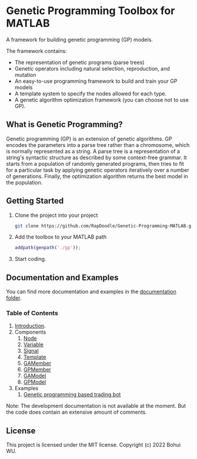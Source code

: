 # Genetic Programming Toolbox for MATLAB

A framework for building genetic programming (GP) models.

The framework contains:
- The representation of genetic programs (parse trees)
- Genetic operators including natural selection, reproduction, and mutation
- An easy-to-use programming framework to build and train your GP models
- A template system to specify the nodes allowed for each type.
- A genetic algorithm optimization framework (you can choose not to use GP).

## What is Genetic Programming?

Genetic programming (GP) is an extension of genetic algorithms. GP encodes the parameters into a parse tree rather than a chromosome, which is normally represented as a string. A parse tree is a representation of a string's syntactic structure as described by some context-free grammar. It starts from a population of randomly generated programs, then tries to fit for a particular task by applying genetic operators iteratively over a number of generations. Finally, the optimization algorithm returns the best model in the population.

## Getting Started

1. Clone the project into your project
    
    ```bash
    git clone https://github.com/RapDoodle/Genetic-Programming-MATLAB.git ./gp
    ```

1. Add the toolbox to your MATLAB path

    ```matlab
    addpath(genpath('./gp'));
    ```

1. Start coding.

## Documentation and Examples

You can find more documentation and examples in the [documentation folder](./docs).

### Table of Contents
1. [Introduction](./docs/1.%20Intoduction.md).
1. Components
    1. [Node](./docs/2.1%20Node.md)
    1. [Variable](./docs/2.2%20Variable.md)
    1. [Signal](./docs/2.3%20Signal.md)
    1. [Template](./docs/2.4%20Template.md)
    1. [GAMember](./docs/2.5%20GAMember.md)
    1. [GPMember](./docs/2.6%20GPMember.md)
    1. [GAModel](./docs/2.7%20GAModel.md)
    1. [GPModel](./docs/2.8%20GPModel.md)
1. Examples
    1. [Genetic programming based trading bot](https://github.com/RapDoodle/Trading-Bot-GP-Example)

Note: The development documentation is not available at the moment. But the code does contain an extensive amount of comments.

## License

This project is licensed under the MIT license. Copyright (c) 2022 Bohui WU.